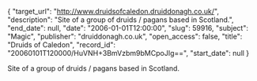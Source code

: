 {
  "target_url": "http://www.druidsofcaledon.druiddonagh.co.uk/", 
  "description": "Site of a group of druids / pagans based in Scotland.", 
  "end_date": null, 
  "date": "2006-01-01T12:00:00", 
  "slug": 59916, 
  "subject": "Magic", 
  "publisher": "druiddonagh.co.uk", 
  "open_access": false, 
  "title": "Druids of Caledon", 
  "record_id": "20060101T120000/HuVNH+3BmVzbm9bMCpoJIg==", 
  "start_date": null
}

Site of a group of druids / pagans based in Scotland.